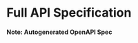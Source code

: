 # Full API Specification

**Note: Autogenerated OpenAPI Spec**

<api-doc openapi-path="./../apispec/catenaapi.json"/>